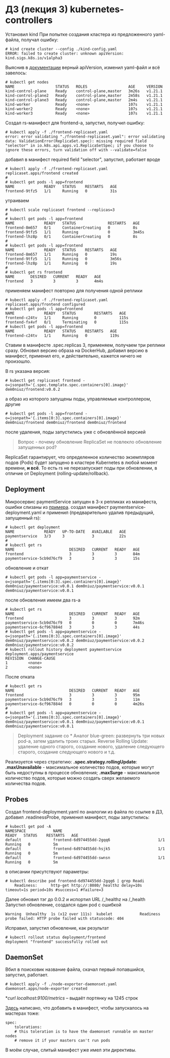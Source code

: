 # ДЗ (лекция 3) kubernetes-controllers

Установил kind
При попытке создания кластера из предложенного yaml-файла, получал ошибку:
```
# kind create cluster --config ./kind-config.yaml
ERROR: failed to create cluster: unknown apiVersion: kind.sigs.k8s.io/v1alpha3
```
Выяснив в [документации](https://kind.sigs.k8s.io/docs/user/configuration/) верный apiVersion, изменил yaml-файл и всё завелось:
```
# kubectl get nodes
NAME                  STATUS   ROLES                  AGE     VERSION
kind-control-plane    Ready    control-plane,master   3m26s   v1.21.1
kind-control-plane2   Ready    control-plane,master   2m58s   v1.21.1
kind-control-plane3   Ready    control-plane,master   2m4s    v1.21.1
kind-worker           Ready    <none>                 107s    v1.21.1
kind-worker2          Ready    <none>                 107s    v1.21.1
kind-worker3          Ready    <none>                 107s    v1.21.1
```

Создал rs-манифест для frontend-а, запустил, получил ошибку:
```
# kubectl apply -f ./frontend-replicaset.yaml
error: error validating "./frontend-replicaset.yaml": error validating data: ValidationError(ReplicaSet.spec): missing required field "selector" in io.k8s.api.apps.v1.ReplicaSetSpec; if you choose to ignore these errors, turn validation off with --validate=false
```
добавил в манифест required field "selector", запустил, работает вроде
```
# kubectl apply -f ./frontend-replicaset.yaml
replicaset.apps/frontend created
#
# kubectl get pods -l app=frontend
NAME             READY   STATUS    RESTARTS   AGE
frontend-9tfz5   1/1     Running   0          31s
```

утраиваем
```
# kubectl scale replicaset frontend --replicas=3
#
# kubectl get pods -l app=frontend
NAME             READY   STATUS              RESTARTS   AGE
frontend-8m657   0/1     ContainerCreating   0          8s
frontend-9tfz5   1/1     Running             0          3m45s
frontend-lhz8p   0/1     ContainerCreating   0          8s
#
# kubectl get pods -l app=frontend
NAME             READY   STATUS    RESTARTS   AGE
frontend-8m657   1/1     Running   0          19s
frontend-9tfz5   1/1     Running   0          3m56s
frontend-lhz8p   1/1     Running   0          19s
#
# kubectl get rs frontend
NAME       DESIRED   CURRENT   READY   AGE
frontend   3         3         3       4m4s
```
применяем манифест повторно для получения одной реплики
```
# kubectl apply -f ./frontend-replicaset.yaml
replicaset.apps/frontend configured
# kubectl get pods -l app=frontend
NAME             READY   STATUS        RESTARTS   AGE
frontend-c24tv   1/1     Running       0          115s
frontend-fx4vf   0/1     Terminating   0          115s
# kubectl get pods -l app=frontend
NAME             READY   STATUS    RESTARTS   AGE
frontend-c24tv   1/1     Running   0          119s
```
Ставим в манифесте .spec.replicas 3, применяем, получаем три реплики сразу.
Обновил версию образа на DockerHub, добавил версию в манифест, применил его, и действительно, кажется ничего не произошло.

В rs указана версия:
```
# kubectl get replicaset frontend -o=jsonpath='{.spec.template.spec.containers[0].image}'
dem0niuz/frontend:v0.0.2
```
а образ из которого запущены поды, управляемые контроллером, другие
```
# kubectl get pods -l app=frontend -o=jsonpath='{.items[0:3].spec.containers[0].image}'
dem0niuz/frontend dem0niuz/frontend dem0niuz/frontend
```
после удаления, поды запустились уже с обновлённой версией

> Вопрос - почему обновление ReplicaSet не повлекло обновление запущенных pod?

ReplicaSet гарантирует, что определенное количество экземпляров подов (Pods) будет запущено в кластере Kubernetes в любой момент времени, **и всё**. То есть rs не перезапускает поды при обновлении, в отличие от Deployment (rolling-update/rollback).

## Deployment

Микросервис paymentService запущен в 3-х репликах из манифеста, ошибки слизаны из [примера](https://github.com/GoogleCloudPlatform/microservices-demo/blob/main/kubernetes-manifests/paymentservice.yaml).
создал манифест paymentservice-deployment.yaml и применил (предварительно удалив предыдущий, запущенный rs):
```
# kubectl get deployment
NAME             READY   UP-TO-DATE   AVAILABLE   AGE
paymentservice   3/3     3            3           22s
#
# kubectl get rs
NAME                        DESIRED   CURRENT   READY   AGE
frontend                    3         3         3       84m
paymentservice-5cb9d76cf9   3         3         3       15s
```
обновление и откат
```
# kubectl get pods -l app=paymentservice -o=jsonpath='{.items[0:3].spec.containers[0].image}'
dem0niuz/paymentservice:v0.0.1 dem0niuz/paymentservice:v0.0.1 dem0niuz/paymentservice:v0.0.1
```
после обновления имеем два rs-a
```
# kubectl get rs
NAME                        DESIRED   CURRENT   READY   AGE
frontend                    3         3         3       92m
paymentservice-5cb9d76cf9   0         0         0       7m46s
paymentservice-6cf967884d   3         3         3       44s
# kubectl get pods -l app=paymentservice -o=jsonpath='{.items[0:3].spec.containers[0].image}'
dem0niuz/paymentservice:v0.0.2 dem0niuz/paymentservice:v0.0.2 dem0niuz/paymentservice:v0.0.2
# kubectl rollout history deployment paymentservice
deployment.apps/paymentservice
REVISION  CHANGE-CAUSE
1         <none>
2         <none>
```
После отката
```
# kubectl get rs
NAME                        DESIRED   CURRENT   READY   AGE
frontend                    3         3         3       95m
paymentservice-5cb9d76cf9   3         3         3       11m
paymentservice-6cf967884d   0         0         0       4m26s
#
# kubectl get pods -l app=paymentservice -o=jsonpath='{.items[0:3].spec.containers[0].image}'
dem0niuz/paymentservice:v0.0.1 dem0niuz/paymentservice:v0.0.1 dem0niuz/paymentservice:v0.0.1
```

> Deployment задание со *
> Аналог blue-green: развернуть три новых pod-а, затем удалить троих старых.
> Reverse Rolling Update: удаление одного старого, создание нового, удаление следующего старого, создание следующего нового и т.д.

Реализуется через стратегию: **.spec.strategy.rollingUpdate**:
**.maxUnavailable** - максимальное количество подов, которые могут быть недоступны в процессе обновления;
**.maxSurge** - максимальное количество подов, которые можно создать сверх желаемого количества подов.

## Probes

Создал frontend-deployment.yaml по аналогии из файла по ссылке в ДЗ, добавил .readinessProbe,
применил манифест, поды запустились:
```
# kubectl get pod -A
NAMESPACE            NAME                                          READY   STATUS    RESTARTS   AGE
default              frontend-6d974455dd-2gqq6                     1/1     Running   0          5m
default              frontend-6d974455dd-hsjk5                     1/1     Running   0          5m
default              frontend-6d974455dd-swnsn                     1/1     Running   0          5m
```
в описании присутствуют параметры:
```
# kubectl describe pod frontend-6d974455dd-2gqq6 | grep Readi
    Readiness:      http-get http://:8080/_healthz delay=10s timeout=1s period=10s #success=1 #failure=3
```

Далее обновил тэг до 0.0.2 и испортил URL /_healthz на /_health
Запустил обновление, создался один pod  с ошибкой
```
Warning  Unhealthy  1s (x12 over 111s)  kubelet            Readiness probe failed: HTTP probe failed with statuscode: 404
```
Исправил, запустил обновление, как результат
```
# kubectl rollout status deployment/frontend
deployment "frontend" successfully rolled out
```

## DaemonSet

Вбил в поисковик название файла, скачал первый попавшийся, запустил, работает.
```
# kubectl apply -f ./node-exporter-daemonset.yaml
daemonset.apps/node-exporter created
```
**curl localhost:9100/metrics* – выдаёт портянку на 1245 строк

[Здесь](https://kubernetes.io/docs/concepts/workloads/controllers/daemonset/) написано, что добавить в манифест, чтобы запускалось на мастерах тоже:
```
spec:
    tolerations:
    # this toleration is to have the daemonset runnable on master nodes
    # remove it if your masters can't run pods
```
В моём случае, слитый манифест уже имел эти директивы.



